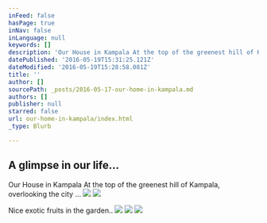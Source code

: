 ```yaml
---
inFeed: false
hasPage: true
inNav: false
inLanguage: null
keywords: []
description: 'Our House in Kampala At the top of the greenest hill of Kampala, overlooking the city ...'
datePublished: '2016-05-19T15:31:25.121Z'
dateModified: '2016-05-19T15:28:58.081Z'
title: ''
author: []
sourcePath: _posts/2016-05-17-our-home-in-kampala.md
authors: []
publisher: null
starred: false
url: our-home-in-kampala/index.html
_type: Blurb

---
```

## A glimpse in our life...

Our House in Kampala At the top of the greenest hill of Kampala, overlooking the city ...
![](https://the-grid-user-content.s3-us-west-2.amazonaws.com/2c90fd7c-6a78-4c90-a9d8-c00ffba8c59f.jpg)
![](https://the-grid-user-content.s3-us-west-2.amazonaws.com/5a4b7762-9949-44c8-98e5-4dad05cde992.jpg)

Nice exotic fruits in the garden..
![](https://the-grid-user-content.s3-us-west-2.amazonaws.com/11b881f9-31b6-47a1-a0a6-638dfd43676d.jpg)
![](https://the-grid-user-content.s3-us-west-2.amazonaws.com/04781002-14ee-4c9e-bbdc-250e4475e2a3.jpg)
![](https://the-grid-user-content.s3-us-west-2.amazonaws.com/1703e4d9-670c-4078-b779-e0bdf4af8d74.jpg)